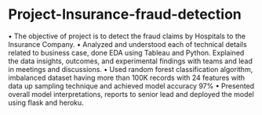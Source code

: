 # Project-Insurance-fraud-detection
• The objective of project is to detect the fraud claims by Hospitals to the Insurance Company.
  • Analyzed and understood each of technical details related to business case, done EDA using Tableau and Python. Explained the data insights, outcomes, and experimental findings with teams and lead in meetings and discussions.
  • Used random forest classification algorithm, imbalanced dataset having more than 100K records with 24 features with data up sampling technique and achieved model accuracy 97%
  • Presented overall model interpretations, reports to senior lead and deployed the model using flask and heroku.

